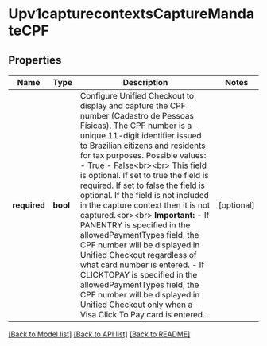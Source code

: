 # Upv1capturecontextsCaptureMandateCPF

## Properties
Name | Type | Description | Notes
------------ | ------------- | ------------- | -------------
**required** | **bool** | Configure Unified Checkout to display and capture the CPF number (Cadastro de Pessoas Físicas).  The CPF number is a unique 11-digit identifier issued to Brazilian citizens and residents for tax purposes.  Possible values: - True - False&lt;br&gt;&lt;br&gt;  This field is optional.   If set to true the field is required. If set to false the field is optional. If the field is not included in the capture context then it is not captured.&lt;br&gt;&lt;br&gt;  **Important:**  - If PANENTRY is specified in the allowedPaymentTypes field, the CPF number will be displayed in Unified Checkout regardless of what card number is entered.  - If CLICKTOPAY is specified in the allowedPaymentTypes field, the CPF number will be displayed in Unified Checkout only when a Visa Click To Pay card is entered.  | [optional] 

[[Back to Model list]](../README.md#documentation-for-models) [[Back to API list]](../README.md#documentation-for-api-endpoints) [[Back to README]](../README.md)


